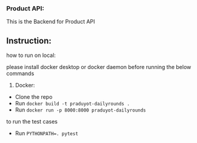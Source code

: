 ### Product API:

This is the Backend for Product API
## Instruction:

how to run on local:

please install docker desktop or docker daemon before running the below commands

1) Docker:
- Clone the repo
- Run ```docker build -t praduyot-dailyrounds .```
- Run ```docker run -p 8000:8000 praduyot-dailyrounds```

to run the test cases 
- Run ```PYTHONPATH=. pytest```
